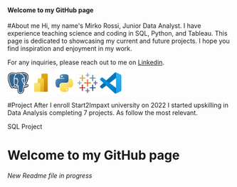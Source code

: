 #### Welcome to my GitHub page 

#About me
Hi, my name's Mirko Rossi, Junior Data Analyst. I have experience teaching science and coding in SQL, Python, and Tableau. 
This page is dedicated to showcasing my current and future projects. I hope you find inspiration and enjoyment in my work.

For any inquiries, please reach out to me on [Linkedin](https://www.linkedin.com/in/mrmirkorossi/).

![Alt](https://github.com/mrmirkorossi/mrmirkorossi/blob/main/Postgres.jpg)
![Alt](https://github.com/mrmirkorossi/mrmirkorossi/blob/main/PowerBI.jpg)
![Alt](https://github.com/mrmirkorossi/mrmirkorossi/blob/main/Python.jpg)
![Alt](https://github.com/mrmirkorossi/mrmirkorossi/blob/main/Tableau.jpg)
![Alt](https://github.com/mrmirkorossi/mrmirkorossi/blob/main/Visualstudiocode.jpg)

#Project
After I enroll Start2Impaxt university on 2022 I started upskilling in Data Analysis completing 7 projects. As follow the most relevant.

SQL Project

# Welcome to my GitHub page
###### New Readme file in progress
<!--
**mrmirkorossi/mrmirkorossi** is a ✨ _special_ ✨ repository because its `README.md` (this file) appears on your GitHub profile.

Here are some ideas to get you started:

- 🔭 I’m currently working on ...
- 🌱 I’m currently learning ...
- 👯 I’m looking to collaborate on ...
- 🤔 I’m looking for help with ...
- 💬 Ask me about ...
- 📫 How to reach me: ...
- 😄 Pronouns: ...
- ⚡ Fun fact: ...
-->
